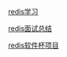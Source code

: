 

[redis学习](https://blog.csdn.net/guchuanyun111/article/category/6335900)

[redis面试总结](https://www.cnblogs.com/jiahaoJAVA/p/6244278.html)

[redis软件杯项目](http://www.cnsoftbei.com/bencandy.php?fid=155&aid=1675)
